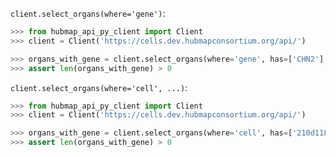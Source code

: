 `client.select_organs(where='gene')`:
```python
>>> from hubmap_api_py_client import Client
>>> client = Client('https://cells.dev.hubmapconsortium.org/api/')

>>> organs_with_gene = client.select_organs(where='gene', has=['CHN2'], genomic_modality='atac', p_value=0.05)
>>> assert len(organs_with_gene) > 0

```

`client.select_organs(where='cell', ...)`:
```python
>>> from hubmap_api_py_client import Client
>>> client = Client('https://cells.dev.hubmapconsortium.org/api/')

>>> organs_with_gene = client.select_organs(where='cell', has=['210d118a14c8624b6bb9610a9062656e-AAACAACGAAACGTGG'])
>>> assert len(organs_with_gene) > 0

```